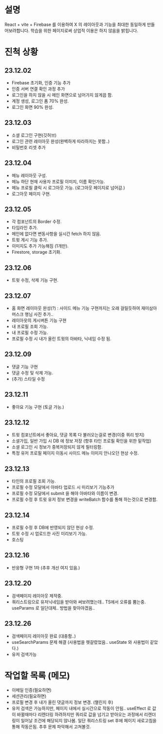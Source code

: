 # 설명

React + vite + Firebase 를 이용하여
X 의 레이아웃과 기능을 최대한 동일하게 만들어보려합니다.
학습을 위한 페이지로써 상업적 이용은 하지 않음을 밝힙니다.

# 진척 상황

## 23.12.02

- Firebase 초기화, 인증 기능 추가
- 인증 서버 연결 확인 과정 추가
- 로그인을 하지 않을 시 메인 화면으로 넘어가지 않게끔 함.
- 계정 생성, 로그인 폼 70% 완성.
- 로그인 화면 90% 완성.

## 23.12.03

- 소셜 로그인 구현(깃허브)
- 로그인 관련 레이아웃 완성(완벽하게 따라하지는 못함..)
- 비밀번호 리셋 추가

## 23.12.04

- 메뉴 레이아웃 구성.
- 메뉴 하단 현재 사용자 프로필 이미지, 이름 확인가능.
- 메뉴 프로필 클릭 시 로그아웃 가능. (로그아웃 페이지로 넘어감.)
- 로그아웃 페이지 구현.

## 23.12.05

- 각 컴포넌트의 Border 수정.
- 타임라인 추가.
- 메인에 없다면 변동사항을 실시간 fetch 하지 않음.
- 트윗 게시 기능 추가.
- 이미지도 추가 가능해짐 (1개만).
- Firestore, storage 초기화.

## 23.12.06

- 트윗 수정, 삭제 기능 구현.

## 23.12.07

- 홈 화면 레이아웃 완성(?) : 사이드 메뉴 기능 구현까지는 오래 걸릴듯하여 재미삼아 머스크 행님 사진 추가..
- 레이아읏의 게시버튼 기능 구현
- 내 프로필 조회 가능.
- 내 프로필 수정 가능.
- 프로필 수정 시 내가 올린 트윗의 아바타, 닉네임 수정 됨.

## 23.12.09

- 댓글 기능 구현
- 댓글 수정 및 삭제 가능.
- (추가) 스타일 수정

## 23.12.11

- 좋아요 기능 구현 (토글 가능.)

## 23.12.12

- 트윗 컴포넌트에서 좋아요, 댓글 목록 다 불러오는걸로 변경(이중 쿼리 방지)
- 소셜가입, 일반 가입 시 DB 에 정보 저장 (향후 타인 프로필 확인을 위한 밑작업)
- 소셜 로그인 시 정보가 중복저장되지 않게 필터링함.
- 특정 유저 프로필 페이지 이동시 사이드 메뉴 이미지 안나오던 현상 수정.

## 23.12.13

- 타인의 프로필 조회 가능.
- 프로필 수정 모달에서 아바타 업로드 시 미리보기 기능추가
- 프로필 수정 모달에서 submit 을 해야 아바타와 이름이 변경.
- 프로필 수정 후 트윗 유저 정보 변경을 writeBatch 함수를 통해 하는것으로 변경함.

## 23.12.14

- 프로필 수정 후 DB에 반영되지 않던 현상 수정.
- 트윗 수정 시 업로드한 사진 미리보기 가능.
- 호스팅

## 23.12.16

- 반응형 구현 1차 (추후 개선 여지 있음.)

## 23.12.20

- 검색페이지 레이아웃 제작중.
- 쿼리스트링으로 유저닉네임을 받아와 써보려했는데.. TS에서 오류를 뿜는중. useParams 로 일단대체.. 방법을 찾아야겠음..

## 23.12.26

- 검색페이지 레이아웃 완료 (대충함..)
- useSearchParams 문제 해결 (사용법을 헷갈렸었음.. useState 와 사용법이 같았다.)
- 유저 검색가능

# 작업할 목록 (메모)

- 이메일 인증(필요하면)
- 세션관리(필요하면)
- 프로필 변경 후 내가 올린 댓글까지 정보 변경. (챌린지 후)
- 유저 검색은 가능하지만, 페이지 내에서 실시간으로 작동이 안됨.. useEffect 로 값이 바뀔때마다 리렌더링 하려하지만 쿼리로 값을 넘기고 받아오는 과정에서 리렌더링이 일어날 조건에 해당되지 않나봄. 일단 쿼리스트링 set 후에 페이지 새로고침을 통해 작동은됨. 추후 문제 파악해서 고쳐볼것.
